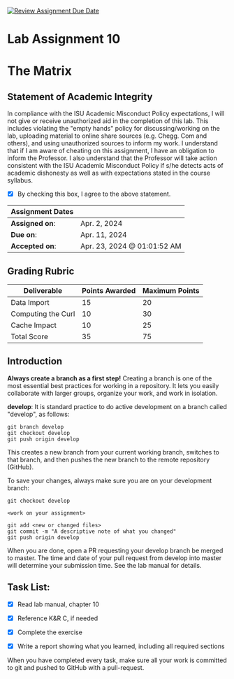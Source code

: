 [![Review Assignment Due Date](https://classroom.github.com/assets/deadline-readme-button-24ddc0f5d75046c5622901739e7c5dd533143b0c8e959d652212380cedb1ea36.svg)](https://classroom.github.com/a/yTUEyCAP)
# Lab Assignment 10
# The Matrix

## Statement of Academic Integrity

In compliance with the ISU Academic Misconduct Policy expectations, I will not give or receive unauthorized aid in the completion of this lab.  This includes violating the "empty hands" policy for discussing/working on the lab, uploading material to online share sources (e.g. Chegg. Com and others), and using unauthorized sources to inform my work. I understand that if I am aware of cheating on this assignment, I have an obligation to inform the Professor. I also understand that the Professor will take action consistent with the ISU Academic Misconduct Policy if s/he detects acts of academic dishonesty as well as with expectations stated in the course syllabus.

- [x] By checking this box, I agree to the above statement.

| Assignment Dates | |
| --- | --- |
|**Assigned on**: | Apr. 2, 2024 |
|**Due on**: | Apr. 11, 2024 |
|**Accepted on**: | Apr. 23, 2024 @ 01:01:52 AM |


## Grading Rubric

|Deliverable | Points Awarded | Maximum Points |
|---|---|---|
| Data Import | 15 | 20 |
| Computing the Curl | 10 | 30 |
| Cache Impact | 10 | 25 |
| Total Score | 35 | 75 || Total Score | | 75 |

## Introduction

**Always create a branch as a first step!** Creating a branch is one of the most essential best practices for working in a repository. It lets you easily collaborate with larger groups, organize your work, and work in isolation.

**develop**: It is standard practice to do active development on a branch called "develop", as follows:

    git branch develop
    git checkout develop
    git push origin develop

This creates a new branch from your current working branch, switches to that branch, and then pushes the new branch to the remote repository (GitHub).

To save your changes, always make sure you are on your development branch:

    git checkout develop

    <work on your assignment>

    git add <new or changed files>
    git commit -m "A descriptive note of what you changed"
    git push origin develop

When you are done, open a PR requesting your develop branch be merged to master.
The time and date of your pull request from develop into master will determine your submission time. See the lab manual for details.


## Task List:
- [x] Read lab manual, chapter 10
- [x] Reference K&R C, if needed
- [x] Complete the exercise
- [x] Write a report showing what you learned, including all required sections


When you have completed every task, make sure all your work is committed to git and pushed to GitHub with a pull-request.
